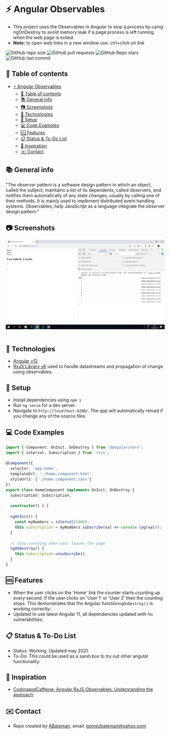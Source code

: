 # :zap: Angular Observables

* This project uses the Observables in Angular to stop a process by using ngOnDestroy to avoid memory leak if a page process is left running when the web page is exited.
* **Note:** to open web links in a new window use: _ctrl+click on link_

![GitHub repo size](https://img.shields.io/github/repo-size/AndrewJBateman/angular-observables?style=plastic)
![GitHub pull requests](https://img.shields.io/github/issues-pr/AndrewJBateman/angular-observables?style=plastic)
![GitHub Repo stars](https://img.shields.io/github/stars/AndrewJBateman/angular-observables?style=plastic)
![GitHub last commit](https://img.shields.io/github/last-commit/AndrewJBateman/angular-observables?style=plastic)

## :page_facing_up: Table of contents

* [:zap: Angular Observables](#zap-angular-observables)
  * [:page_facing_up: Table of contents](#page_facing_up-table-of-contents)
  * [:books: General info](#books-general-info)
  * [:camera: Screenshots](#camera-screenshots)
  * [:signal_strength: Technologies](#signal_strength-technologies)
  * [:floppy_disk: Setup](#floppy_disk-setup)
  * [:computer: Code Examples](#computer-code-examples)
  * [:cool: Features](#cool-features)
  * [:clipboard: Status & To-Do List](#clipboard-status--to-do-list)
  * [:clap: Inspiration](#clap-inspiration)
  * [:envelope: Contact](#envelope-contact)

## :books: General info

"The observer pattern is a software design pattern in which an object, called the subject, maintains a list of its dependents, called observers, and notifies them automatically of any state changes, usually by calling one of their methods. It is mainly used to implement distributed event handling systems. Observables, help JavaScript as a language integrate the observer design pattern."

## :camera: Screenshots

![Example screenshot](./img/observables.png).

## :signal_strength: Technologies

* [Angular v12](https://angular.io/)
* [RxJS Library v6](https://angular.io/guide/rx-library) used to handle datastreams and propagation of change using observables.

## :floppy_disk: Setup

* Install dependencies using `npm i`
* Run `ng serve` for a dev server.
* Navigate to `http://localhost:4200/`. The app will automatically reload if you change any of the source files

## :computer: Code Examples

```typescript
import { Component, OnInit, OnDestroy } from '@angular/core';
import { interval, Subscription } from 'rxjs';

@Component({
  selector: 'app-home',
  templateUrl: './home.component.html',
  styleUrls: ['./home.component.sass']
})
export class HomeComponent implements OnInit, OnDestroy {
  subscription: Subscription;

  constructor() { }

  ngOnInit() {
    const myNumbers = interval(1000);
    this.subscription = myNumbers.subscribe(val => console.log(val));
  }

  // stop counting when user leaves the page
  ngOnDestroy() {
    this.subscription.unsubscribe();
  }
}

```

## :cool: Features

* When the user clicks on the 'Home' link the counter starts counting up every second. If the user clicks on 'User 1' or 'User 2' then the counting stops. This demonstrates that the Angular function`ngOnDestroy()` is working correctly.
* Updated to use latest Angular 11, all dependencies updated with no vulnerabilities.

## :clipboard: Status & To-Do List

* Status: Working. Updated may 2021.
* To-Do: This could be used as a sand-box to try out other angular functionality.

## :clap: Inspiration

* [CodingandCaffeine: Angular RxJS Observables. Understanding the approach](https://www.youtube.com/watch?v=R7Y8k8mHEeA).

## :envelope: Contact

* Repo created by [ABateman](https://github.com/AndrewJBateman), email: gomezbateman@yahoo.com

